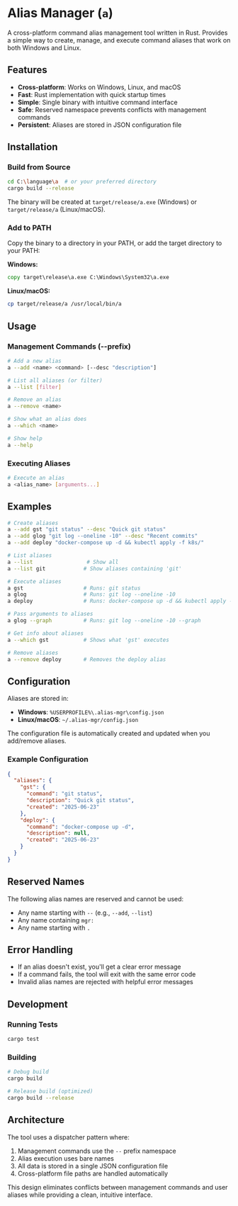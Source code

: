 # Alias Manager (`a`)

A cross-platform command alias management tool written in Rust. Provides a simple way to create, manage, and execute command aliases that work on both Windows and Linux.

## Features

- **Cross-platform**: Works on Windows, Linux, and macOS
- **Fast**: Rust implementation with quick startup times
- **Simple**: Single binary with intuitive command interface
- **Safe**: Reserved namespace prevents conflicts with management commands
- **Persistent**: Aliases are stored in JSON configuration file

## Installation

### Build from Source

```bash
cd C:\language\a  # or your preferred directory
cargo build --release
```

The binary will be created at `target/release/a.exe` (Windows) or `target/release/a` (Linux/macOS).

### Add to PATH

Copy the binary to a directory in your PATH, or add the target directory to your PATH:

**Windows:**
```cmd
copy target\release\a.exe C:\Windows\System32\a.exe
```

**Linux/macOS:**
```bash
cp target/release/a /usr/local/bin/a
```

## Usage

### Management Commands (--prefix)

```bash
# Add a new alias
a --add <name> <command> [--desc "description"]

# List all aliases (or filter)
a --list [filter]

# Remove an alias
a --remove <name>

# Show what an alias does
a --which <name>

# Show help
a --help
```

### Executing Aliases

```bash
# Execute an alias
a <alias_name> [arguments...]
```

## Examples

```bash
# Create aliases
a --add gst "git status" --desc "Quick git status"
a --add glog "git log --oneline -10" --desc "Recent commits"
a --add deploy "docker-compose up -d && kubectl apply -f k8s/"

# List aliases
a --list                 # Show all
a --list git            # Show aliases containing 'git'

# Execute aliases
a gst                   # Runs: git status
a glog                  # Runs: git log --oneline -10
a deploy                # Runs: docker-compose up -d && kubectl apply -f k8s/

# Pass arguments to aliases
a glog --graph          # Runs: git log --oneline -10 --graph

# Get info about aliases
a --which gst           # Shows what 'gst' executes

# Remove aliases
a --remove deploy       # Removes the deploy alias
```

## Configuration

Aliases are stored in:
- **Windows**: `%USERPROFILE%\.alias-mgr\config.json`
- **Linux/macOS**: `~/.alias-mgr/config.json`

The configuration file is automatically created and updated when you add/remove aliases.

### Example Configuration

```json
{
  "aliases": {
    "gst": {
      "command": "git status",
      "description": "Quick git status",
      "created": "2025-06-23"
    },
    "deploy": {
      "command": "docker-compose up -d",
      "description": null,
      "created": "2025-06-23"
    }
  }
}
```

## Reserved Names

The following alias names are reserved and cannot be used:
- Any name starting with `--` (e.g., `--add`, `--list`)
- Any name containing `mgr:` 
- Any name starting with `.`

## Error Handling

- If an alias doesn't exist, you'll get a clear error message
- If a command fails, the tool will exit with the same error code
- Invalid alias names are rejected with helpful error messages

## Development

### Running Tests

```bash
cargo test
```

### Building

```bash
# Debug build
cargo build

# Release build (optimized)
cargo build --release
```

## Architecture

The tool uses a dispatcher pattern where:
1. Management commands use the `--` prefix namespace
2. Alias execution uses bare names
3. All data is stored in a single JSON configuration file
4. Cross-platform file paths are handled automatically

This design eliminates conflicts between management commands and user aliases while providing a clean, intuitive interface.
